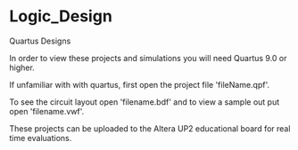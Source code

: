 Logic_Design
============

Quartus Designs


In order to view these projects and simulations you will need Quartus 9.0 or higher.  

If unfamiliar with with quartus, first open the project file 'fileName.qpf'. 

To see the circuit layout open 'filename.bdf' and to view a sample out put open 'filename.vwf'.

These projects can be uploaded to the Altera UP2 educational board for real time evaluations.
